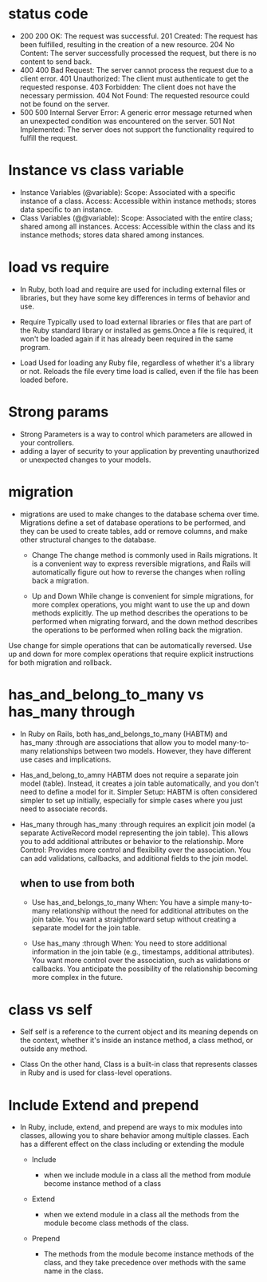# status code 
- 200
  200 OK: The request was successful.
  201 Created: The request has been fulfilled, resulting in the creation of a new resource.
  204 No Content: The server successfully processed the request, but there is no content to send back.
- 400 
  400 Bad Request: The server cannot process the request due to a client error.
  401 Unauthorized: The client must authenticate to get the requested response.
  403 Forbidden: The client does not have the necessary permission.
  404 Not Found: The requested resource could not be found on the server.
- 500 
  500 Internal Server Error: A generic error message returned when an unexpected condition was encountered on the server.
  501 Not Implemented: The server does not support the functionality required to fulfill the request.



# Instance vs class variable 
- Instance Variables (@variable):
  Scope: Associated with a specific instance of a class.
  Access: Accessible within instance methods; stores data specific to an instance.
- Class Variables (@@variable):
  Scope: Associated with the entire class; shared among all instances.
  Access: Accessible within the class and its instance methods; stores data shared among instances.


# load vs require 
- In Ruby, both load and require are used for including external files or libraries, but they have some key differences in terms of behavior and use.

- Require
  Typically used to load external libraries or files that are part of the Ruby standard library or installed as gems.Once a file is required, it won't be loaded again if it has already been required in the same program.

- Load 
  Used for loading any Ruby file, regardless of whether it's a library or not.
  Reloads the file every time load is called, even if the file has been loaded before.

# Strong params 
- Strong Parameters is a way to control which parameters are allowed in your controllers. 
- adding a layer of security to your application by preventing unauthorized or unexpected changes to your models.

# migration 
- migrations are used to make changes to the database schema over time. Migrations define a set of database operations to be performed, and they can be used to create tables, add or remove columns, and make other structural changes to the database.

  - Change 
  The change method is commonly used in Rails migrations. It is a convenient way to express reversible migrations, and Rails will automatically figure out how to reverse the changes when rolling back a migration.

  - Up and Down 
  While change is convenient for simple migrations, for more complex operations, you might want to use the up and down methods explicitly. The up method describes the operations to be performed when migrating forward, and the down method describes the operations to be performed when rolling back the migration. 

Use change for simple operations that can be automatically reversed.
Use up and down for more complex operations that require explicit instructions for both migration and rollback.

# has_and_belong_to_many vs has_many through 
- In Ruby on Rails, both has_and_belongs_to_many (HABTM) and has_many :through are associations that allow you to model many-to-many relationships between two models. However, they have different use cases and implications.

- Has_and_belong_to_amny 
  HABTM does not require a separate join model (table). Instead, it creates a join table automatically, and you don't need to define a model for it.
  Simpler Setup: HABTM is often considered simpler to set up initially, especially for simple cases where you just need to associate records.

- Has_many through 
  has_many :through requires an explicit join model (a separate ActiveRecord model representing the join table). This allows you to add additional attributes or behavior to the relationship.
  More Control: Provides more control and flexibility over the association. You can add validations, callbacks, and additional fields to the join model.

  ## when to use from both 
  - Use has_and_belongs_to_many When:
    You have a simple many-to-many relationship without the need for additional attributes on the join table.
    You want a straightforward setup without creating a separate model for the join table.


  - Use has_many :through When:
    You need to store additional information in the join table (e.g., timestamps, additional attributes).
    You want more control over the association, such as validations or callbacks.
    You anticipate the possibility of the relationship becoming more complex in the future. 

# class vs self 
  - Self 
  self is a reference to the current object and its meaning depends on the context, whether it's inside an instance method, a class method, or outside any method. 

  - Class
  On the other hand, Class is a built-in class that represents classes in Ruby and is used for class-level operations. 

# Include Extend and prepend 

- In Ruby, include, extend, and prepend are ways to mix modules into classes, allowing you to share behavior among multiple classes. Each has a different effect on the class including or extending the module

  - Include 
    - when we include module in a class all the method from module become instance method of a class 
  - Extend 
    - when we extend module in a class all the  methods from the module become class methods of the class.

  - Prepend 
    - The methods from the module become instance methods of the class, and they take precedence over methods with the same name in the class.

# 